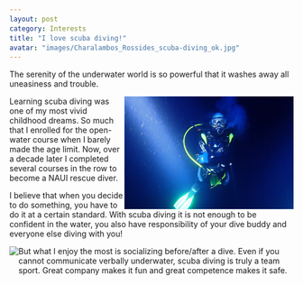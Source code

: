 ```yaml
---
layout: post
category: Interests
title: "I love scuba diving!"
avatar: "images/Charalambos_Rossides_scuba-diving_ok.jpg"
---
```


The serenity of the underwater world is so powerful that it washes away all uneasiness and trouble.

<img src='/images/Charalambos_Rossides_scuba-diving_deep.jpg' height="200px" align="right"/> Learning scuba diving was one of my most vivid childhood dreams. So much that I enrolled for the open-water course when I barely made the age limit. Now, over a decade later I completed several courses in the row to become a NAUI rescue diver.

I believe that when you decide to do something, you have to do it at a certain standard. With scuba diving it is not enough to be confident in the water, you also have responsibility of your dive buddy and everyone else diving with you!

<img src='/images/Scuba_diving-social.jpg' height="200px" align="left"/>But what I enjoy the most is socializing before/after a dive. Even if you cannot communicate verbally underwater, scuba diving is truly a team sport. Great company makes it fun and great competence makes it safe.
